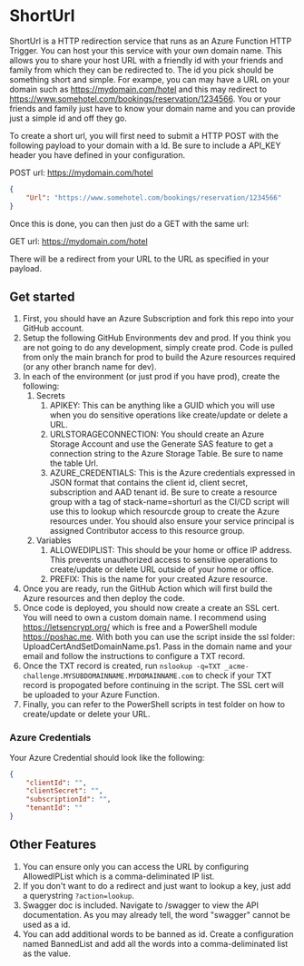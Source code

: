 # ShortUrl
ShortUrl is a HTTP redirection service that runs as an Azure Function HTTP Trigger. You can host your this service with your own domain name. This allows you to share your host URL with a friendly id with your friends and family from which they can be redirected to. The id you pick should be something short and simple. For exampe, you can may have a URL on your domain such as https://mydomain.com/hotel and this may redirect to https://www.somehotel.com/bookings/reservation/1234566. You or your friends and family just have to know your domain name and you can provide just a simple id and off they go.

To create a short url, you will first need to submit a HTTP POST with the following payload to your domain with a Id. Be sure to include a API_KEY header you have defined in your configuration.

POST url: https://mydomain.com/hotel

```json
{
    "Url": "https://www.somehotel.com/bookings/reservation/1234566"
}
```

Once this is done, you can then just do a GET with the same url: 

GET url: https://mydomain.com/hotel

There will be a redirect from your URL to the URL as specified in your payload.

## Get started

1. First, you should have an Azure Subscription and fork this repo into your GitHub account.
2. Setup the following GitHub Environments dev and prod. If you think you are not going to do any development, simply create prod. Code is pulled from only the main branch for prod to build the Azure resources required (or any other branch name for dev).
3. In each of the environment (or just prod if you have prod), create the following:
    1. Secrets
        1. APIKEY: This can be anything like a GUID which you will use when you do sensitive operations like create/update or delete a URL.
        2. URLSTORAGECONNECTION: You should create an Azure Storage Account and use the Generate SAS feature to get a connection string to the Azure Storage Table. Be sure to name the table Url.
        3. AZURE_CREDENTIALS: This is the Azure credentials expressed in JSON format that contains the client id, client secret, subscription and AAD tenant id. Be sure to create a resource group with a tag of stack-name=shorturl as the CI/CD script will use this to lookup which resourcde group to create the Azure resources under. You should also ensure your service principal is assigned Contributor access to this resource group.
    2. Variables
        1. ALLOWEDIPLIST: This should be your home or office IP address. This prevents unauthorized access to sensitive operations to create/update or delete URL outside of your home or office.
        2.  PREFIX: This is the name for your created Azure resource.
4. Once you are ready, run the GitHub Action which will first build the Azure resources and then deploy the code.
5. Once code is deployed, you should now create a create an SSL cert. You will need to own a custom domain name. I recommend using https://letsencrypt.org/ which is free and a PowerShell module https://poshac.me. With both you can use the script inside the ssl folder: UploadCertAndSetDomainName.ps1. Pass in the domain name and your email and follow the instructions to configure a TXT record.
6. Once the TXT record is created, run ``` nslookup -q=TXT _acme-challenge.MYSUBDOMAINNAME.MYDOMAINNAME.com ``` to check if your TXT record is propogated before continuing in the script. The SSL cert will be uploaded to your Azure Function. 
7. Finally, you can refer to the PowerShell scripts in test folder on how to create/update or delete your URL.

### Azure Credentials

Your Azure Credential should look like the following:

```json
{
    "clientId": "",
    "clientSecret": "", 
    "subscriptionId": "",
    "tenantId": "" 
}
```

## Other Features

1. You can ensure only you can access the URL by configuring AllowedIPList which is a comma-deliminated IP list.
2. If you don't want to do a redirect and just want to lookup a key, just add a querystring ```?action=lookup```.
3. Swagger doc is included. Navigate to /swagger to view the API documentation. As you may already tell, the word "swagger" cannot be used as a id.
4. You can add additional words to be banned as id. Create a configuration named BannedList and add all the words into a comma-deliminated list as the value.